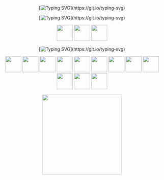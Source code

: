 <div align="center">

[![Typing SVG](https://readme-typing-svg.demolab.com/?lines=Operating+Systems...)](https://git.io/typing-svg)

<p float="middle">

</p>

[![Typing SVG](https://readme-typing-svg.demolab.com/?lines=Programming+Languages...)](https://git.io/typing-svg)

<p float="middle">
  <img src="https://simpleicons.org/icons/python.svg" width="50" />
  <img src="https://simpleicons.org/icons/c.svg" width="50" /> 
  <img src="https://simpleicons.org/icons/r.svg" width="50" />
</p>

[![Typing SVG](https://readme-typing-svg.demolab.com/?lines=Tools...)](https://git.io/typing-svg)
<p float="middle">
  <img src="https://simpleicons.org/icons/gnu.svg" width="50" />
  <img src="https://simpleicons.org/icons/linux.svg" width="50" />
  <img src="https://simpleicons.org/icons/latex.svg" width="50" />
  <img src="https://simpleicons.org/icons/git.svg" width="50" />
  <img src="https://simpleicons.org/icons/github.svg" width="50" />
  <img src="https://simpleicons.org/icons/visualstudiocode.svg" width="50" />
  <img src="https://simpleicons.org/icons/jupyter.svg" width="50" />
  <img src="https://simpleicons.org/icons/vim.svg" width="50" />
  <img src="https://simpleicons.org/icons/overleaf.svg" width="50" />
  <img src="https://simpleicons.org/icons/alacritty.svg" width="50" />
  <img src="https://simpleicons.org/icons/gnubash.svg" width="50" />
  <img src="https://simpleicons.org/icons/powershell.svg" width="50" />
</p>

<p float="middle">
   <img src="https://raw.githubusercontent.com/wrapperup/wrapperup/master/good-times.svg" width="250" />
</p>

</div>
